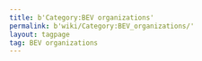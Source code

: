 ```yaml
---
title: b'Category:BEV organizations'
permalink: b'wiki/Category:BEV_organizations/'
layout: tagpage
tag: BEV organizations
---
```



